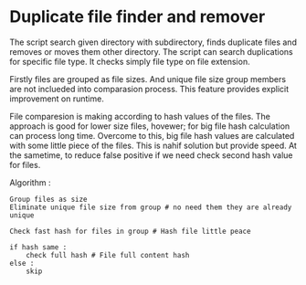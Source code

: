# Duplicate file finder and remover

The script search given directory with subdirectory, finds duplicate files and removes or moves them other directory. The script can search duplications for specific file type. It checks simply file type on file extension.

Firstly files are grouped as file sizes. And unique file size group members are not inclueded into comparasion process. This feature provides explicit improvement on runtime.

File comparesion is making according to hash values of the files. The approach is good for lower size files, hovewer; for big file hash calculation can process long time. Overcome to this, big file hash values are calculated with some little piece of the files. This is nahif solution but provide speed. At the sametime, to reduce false positive if we need check second hash value for files.

Algorithm : 

	Group files as size
	Eliminate unique file size from group # no need them they are already unique

	Check fast hash for files in group # Hash file little peace

	if hash same :
		check full hash # File full content hash
	else :
		skip



